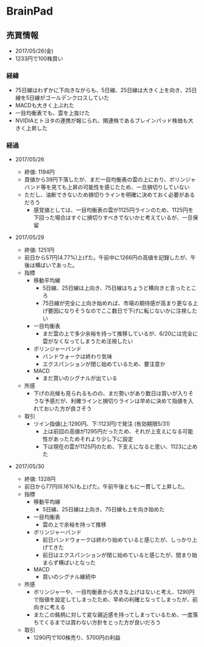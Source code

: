 # BrainPad
## 売買情報
- 2017/05/26(金)
- 1233円で100株買い

### 経緯
- 75日線はわずかに下向きながらも、5日線、25日線は大きく上を向き、25日線を5日線がゴールデンクロスしていた
- MACDも大きく上ぶれた
- 一目均衡表でも、雲を上抜けた
- NVIDIAとトヨタの連携が報じられ、関連株であるブレインパッド株価も大きく上昇した

### 経過
- 2017/05/26
    - 終値: 1194円
    - 買値から39円下落したが、まだ一目均衡表の雲の上におり、ボリンジャバンド等を見ても上昇の可能性を感じたため、一旦損切りしていない
    - ただし、油断できないため損切りラインを明確に決めておく必要があるだろう
        - 感覚値としては、一目均衡表の雲が1125円ラインのため、1125円を下回った場合はすぐに損切りすべきでないかと考えているが、一旦保留

- 2017/05/29
    - 終値: 1251円
    - 前日から57円(4.77%)上げた。午前中に1266円の高値を記録したが、午後は横ばいであった。
    - 指標
      - 移動平均線
        - 5日線、25日線は上向き、75日線はちょうど横向きと言ったところ
        - 75日線が完全に上向き始めれば、市場の期待感が高まり更なる上げ要因になりそうなのでここ数日で下げに転じないかに注視したい
      - 一目均衡表
        - まだ雲の上で多少余裕を持って推移しているが、6/20には完全に雲がなくなってしまうため注視したい
      - ボリンジャーバンド
        - バンドウォークは終わり気味
        - エクスパンションが閉じ始めているため、要注意か
      - MACD
        - まだ買いのシグナルが出ている
    - 所感
      - 下げの兆候も見られるものの、まだ勢いがあり数日は買いが入りそうな予感だが、利確ラインと損切りラインは早めに決めて指値を入れておいた方が良さそう
    - 取引
      - ツイン指値(上:1290円、下:1123円)で発注 (有効期限5/31)
        - 上は前回の高値が1295円だったため、それが上支えになる可能性があったためそれより少し下に設定
        - 下は現在の雲が1125円のため、下支えになると思い、1123に止めた

- 2017/05/30
  - 終値: 1328円
  - 前日から77円(6.16%)も上げた。午前午後ともに一貫して上昇した。
  - 指標
    - 移動平均線
      - 5日線、25日線は上向き、75日線も上を向き始めた
    - 一目均衡表
      - 雲の上で余裕を持って推移
    - ボリンジャーバンド
      - 前日バンドウォークは終わり始めていると感じたが、しっかり上げてきた
      - 前日はエクスパンションが閉じ始めていると感じたが、閉まり始まらず横ばいとなった
    - MACD
      - 買いのシグナル継続中
  - 所感
    - ボリンジャーや、一目均衡表から大きな上げはないと考え、1290円で指値を設定してしまったため、早めの利確となってしまったが、前向きに考える
    - またこの銘柄に対して変な親近感を持ってしまっているため、一度落ちてくるまでは買わない方針をとった方が良いだろう
  - 取引
    - 1290円で100株売り、5700円の利益
